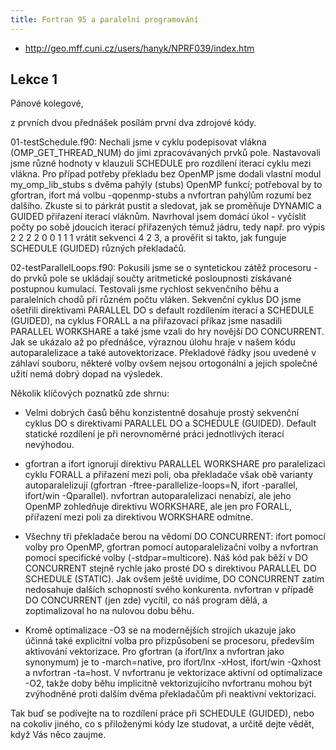 ```yaml
---
title: Fortran 95 a paralelní programování
---
```


- http://geo.mff.cuni.cz/users/hanyk/NPRF039/index.htm

## Lekce 1

Pánové kolegové,

z prvních dvou přednášek posílám první dva zdrojové kódy.

01-testSchedule.f90: Nechali jsme v cyklu podepisovat vlákna
(OMP_GET_THREAD_NUM) do jimi zpracovávaných prvků pole. Nastavovali jsme
různé hodnoty v klauzuli SCHEDULE pro rozdílení iterací cyklu mezi vlákna.
Pro případ potřeby překladu bez OpenMP jsme dodali vlastní modul
my_omp_lib_stubs s dvěma pahýly (stubs) OpenMP funkcí; potřeboval by to
gfortran, ifort má volbu -qopenmp-stubs a nvfortran pahýlům rozumí bez
dalšího. Zkuste si to párkrát pustit a sledovat, jak se proměňuje DYNAMIC
a GUIDED přiřazení iterací vláknům. Navrhoval jsem domácí úkol - vyčíslit
počty po sobě jdoucích iterací přiřazených témuž jádru, tedy např. pro
výpis 2 2 2 2 0 0 1 1 1 vrátit sekvenci 4 2 3, a prověřit si takto, jak
funguje SCHEDULE (GUIDED) různých překladačů.

02-testParallelLoops.f90: Pokusili jsme se o syntetickou zátěž procesoru -
do prvků pole se ukládají součty aritmetické posloupnosti získávané
postupnou kumulací. Testovali jsme rychlost sekvenčního běhu a paralelních
chodů při různém počtu vláken. Sekvenční cyklus DO jsme ošetřili
direktivami PARALLEL DO s default rozdílením iterací a SCHEDULE (GUIDED),
na cyklus FORALL a na přiřazovací příkaz jsme nasadili PARALLEL WORKSHARE
a také jsme vzali do hry novější DO CONCURRENT. Jak se ukázalo až po
přednášce, výraznou úlohu hraje v našem kódu autoparalelizace a také
autovektorizace. Překladové řádky jsou uvedené v záhlaví souboru, některé
volby ovšem nejsou ortogonální a jejich společné užití nemá dobrý dopad na
výsledek.

Několik klíčových poznatků zde shrnu:

- Velmi dobrých časů běhu konzistentně dosahuje prostý sekvenční cyklus DO
s direktivami PARALLEL DO a SCHEDULE (GUIDED). Default statické rozdílení
je při nerovnoměrné práci jednotlivých iterací nevýhodou.

- gfortran a ifort ignorují direktivu PARALLEL WORKSHARE pro paralelizaci
cyklu FORALL a přiřazení mezi poli, oba překladače však obě varianty
autoparalelizují (gfortran -ftree-parallelize-loops=N, ifort -parallel,
ifort/win -Qparallel). nvfortran autoparalelizaci nenabízí, ale jeho
OpenMP zohledňuje direktivu WORKSHARE, ale jen pro FORALL, přiřazení mezi
poli za direktivou WORKSHARE odmítne.

- Všechny tři překladače berou na vědomí DO CONCURRENT: ifort pomocí volby
pro OpenMP, gfortran pomocí autoparalelizační volby a nvfortran pomocí
specifické volby (-stdpar=multicore). Náš kód pak běží v DO CONCURRENT
stejně rychle jako prosté DO s direktivou PARALLEL DO SCHEDULE (STATIC).
Jak ovšem ještě uvidíme, DO CONCURRENT zatím nedosahuje dalších schopností
svého konkurenta. nvfortran v případě DO CONCURRENT (jen zde) vycítil, co
náš program dělá, a zoptimalizoval ho na nulovou dobu běhu.

- Kromě optimalizace -O3 se na modernějších strojích ukazuje jako účinná
také explicitní volba pro přizpůsobení se procesoru, především aktivování
vektorizace. Pro gfortran (a ifort/lnx a nvfortran jako synonymum) je to
-march=native, pro ifort/lnx -xHost, ifort/win -Qxhost a nvfortran
-ta=host. V nvfortranu je vektorizace aktivní od optimalizace -O2, takže
doby běhu implicitně vektorizujícího nvfortranu mohou být zvýhodněné proti
dalším dvěma překladačům při neaktivní vektorizaci.

Tak buď se podívejte na to rozdílení práce při SCHEDULE (GUIDED), nebo na
cokoliv jiného, co s přiloženými kódy lze studovat, a určitě dejte vědět,
když Vás něco zaujme.